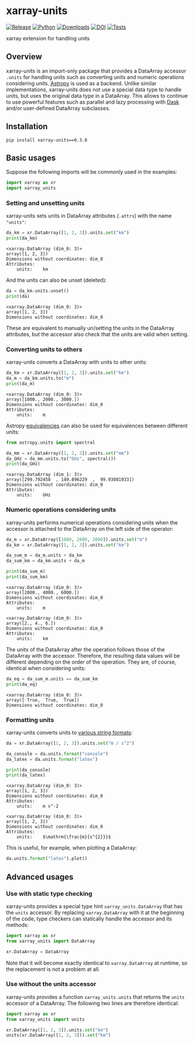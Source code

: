 # xarray-units

[![Release](https://img.shields.io/pypi/v/xarray-units?label=Release&color=cornflowerblue&style=flat-square)](https://pypi.org/project/xarray-units/)
[![Python](https://img.shields.io/pypi/pyversions/xarray-units?label=Python&color=cornflowerblue&style=flat-square)](https://pypi.org/project/xarray-units/)
[![Downloads](https://img.shields.io/pypi/dm/xarray-units?label=Downloads&color=cornflowerblue&style=flat-square)](https://pepy.tech/project/xarray-units)
[![DOI](https://img.shields.io/badge/DOI-10.5281/zenodo.10354517-cornflowerblue?style=flat-square)](https://doi.org/10.5281/zenodo.10354517)
[![Tests](https://img.shields.io/github/actions/workflow/status/astropenguin/xarray-units/tests.yaml?label=Tests&style=flat-square)](https://github.com/astropenguin/xarray-units/actions)

xarray extension for handling units

## Overview

xarray-units is an import-only package that provides a DataArray accessor `.units` for handling units such as converting units and numeric operations considering units. [Astropy](https://www.astropy.org) is used as a backend. Unlike similar implementations, xarray-units does not use a special data type to handle units, but uses the original data type in a DataArray. This allows to continue to use powerful features such as parallel and lazy processing with [Dask](https://www.dask.org) and/or user-defined DataArray subclasses.

## Installation

```shell
pip install xarray-units==0.3.0
```

## Basic usages

Suppose the following imports will be commonly used in the examples:

```python
import xarray as xr
import xarray_units
```

### Setting and unsetting units

xarray-units sets units in DataArray attributes (`.attrs`) with the name `"units"`:

```python
da_km = xr.DataArray([1, 2, 3]).units.set("km")
print(da_km)
```

```
<xarray.DataArray (dim_0: 3)>
array([1, 2, 3])
Dimensions without coordinates: dim_0
Attributes:
    units:    km
```

And the units can also be unset (deleted):

```python
da = da_km.units.unset()
print(da)
```

```
<xarray.DataArray (dim_0: 3)>
array([1, 2, 3])
Dimensions without coordinates: dim_0
```

These are equivalent to manually un/setting the units in the DataArray attributes, but the accessor also check that the units are valid when setting.

### Converting units to others

xarray-units converts a DataArray with units to other units:

```python
da_km = xr.DataArray([1, 2, 3]).units.set("km")
da_m = da_km.units.to("m")
print(da_m)
```

```
<xarray.DataArray (dim_0: 3)>
array([1000., 2000., 3000.])
Dimensions without coordinates: dim_0
Attributes:
    units:    m
```

Astropy [equivalencies](https://docs.astropy.org/en/stable/units/equivalencies.html) can also be used for equivalences between different units:

```python
from astropy.units import spectral

da_mm = xr.DataArray([1, 2, 3]).units.set("mm")
da_GHz = da_mm.units.to("GHz", spectral())
print(da_GHz)
```

```
<xarray.DataArray (dim_1: 3)>
array([299.792458  , 149.896229  ,  99.93081933])
Dimensions without coordinates: dim_0
Attributes:
    units:    GHz
```

### Numeric operations considering units

xarray-units performs numerical operations considering units when the accessor is attached to the DataArray on the left side of the operator:

```python
da_m = xr.DataArray([1000, 2000, 3000]).units.set("m")
da_km = xr.DataArray([1, 2, 3]).units.set("km")

da_sum_m = da_m.units + da_km
da_sum_km = da_km.units + da_m

print(da_sum_m)
print(da_sum_km)
```

```
<xarray.DataArray (dim_0: 3)>
array([2000., 4000., 6000.])
Dimensions without coordinates: dim_0
Attributes:
    units:    m

<xarray.DataArray (dim_0: 3)>
array([2., 4., 6.])
Dimensions without coordinates: dim_0
Attributes:
    units:    km
```

The units of the DataArray after the operation follows those of the DataArray with the accessor. Therefore, the resulting data values will be different depending on the order of the operation. They are, of course, identical when considering units:

```python
da_eq = da_sum_m.units == da_sum_km
print(da_eq)
```

```
<xarray.DataArray (dim_0: 3)>
array([ True,  True,  True])
Dimensions without coordinates: dim_0
```

### Formatting units

xarray-units converts units to [various string formats](https://docs.astropy.org/en/stable/units/format.html):

```python
da = xr.DataArray([1, 2, 3]).units.set("m / s^2")

da_console = da.units.format("console")
da_latex = da.units.format("latex")

print(da_console)
print(da_latex)
```

```
<xarray.DataArray (dim_0: 3)>
array([1, 2, 3])
Dimensions without coordinates: dim_0
Attributes:
    units:    m s^-2

<xarray.DataArray (dim_0: 3)>
array([1, 2, 3])
Dimensions without coordinates: dim_0
Attributes:
    units:    $\mathrm{\frac{m}{s^{2}}}$
```

This is useful, for example, when plotting a DataArray:

```python
da.units.format("latex").plot()
```

## Advanced usages

### Use with static type checking

xarray-units provides a special type hint `xarray_units.DataArray` that has the `units` accessor. By replacing `xarray.DataArray` with it at the beginning of the code, type checkers can statically handle the accessor and its methods:

```python
import xarray as xr
from xarray_units import DataArray

xr.DataArray = DataArray
```

Note that it will become exactly identical to `xarray.DataArray` at runtime, so the replacement is not a problem at all.

### Use without the units accessor

xarray-units provides a function `xarray_units.units` that returns the `units` accessor of a DataArray. The following two lines are therefore identical:

```python
import xarray as xr
from xarray_units import units

xr.DataArray([1, 2, 3]).units.set("km")
units(xr.DataArray([1, 2, 3])).set("km")
```
